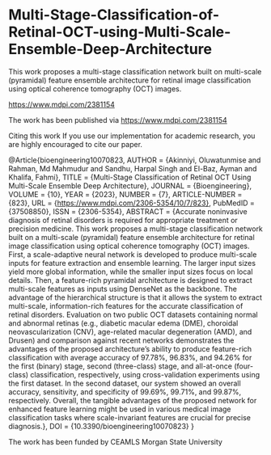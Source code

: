 # Multi-Stage-Classification-of-Retinal-OCT-using-Multi-Scale-Ensemble-Deep-Architecture
This work proposes a multi-stage classification network built on multi-scale (pyramidal) feature ensemble architecture for retinal image classification using optical coherence tomography (OCT) images.

https://www.mdpi.com/2381154

The work has been published via https://www.mdpi.com/2381154

Citing this work
If you use our implementation for academic research, you are highly encouraged to cite our paper.

@Article{bioengineering10070823,
AUTHOR = {Akinniyi, Oluwatunmise and Rahman, Md Mahmudur and Sandhu, Harpal Singh and El-Baz, Ayman and Khalifa, Fahmi},
TITLE = {Multi-Stage Classification of Retinal OCT Using Multi-Scale Ensemble Deep Architecture},
JOURNAL = {Bioengineering},
VOLUME = {10},
YEAR = {2023},
NUMBER = {7},
ARTICLE-NUMBER = {823},
URL = {https://www.mdpi.com/2306-5354/10/7/823},
PubMedID = {37508850},
ISSN = {2306-5354},
ABSTRACT = {Accurate noninvasive diagnosis of retinal disorders is required for appropriate treatment or precision medicine. This work proposes a multi-stage classification network built on a multi-scale (pyramidal) feature ensemble architecture for retinal image classification using optical coherence tomography (OCT) images. First, a scale-adaptive neural network is developed to produce multi-scale inputs for feature extraction and ensemble learning. The larger input sizes yield more global information, while the smaller input sizes focus on local details. Then, a feature-rich pyramidal architecture is designed to extract multi-scale features as inputs using DenseNet as the backbone. The advantage of the hierarchical structure is that it allows the system to extract multi-scale, information-rich features for the accurate classification of retinal disorders. Evaluation on two public OCT datasets containing normal and abnormal retinas (e.g., diabetic macular edema (DME), choroidal neovascularization (CNV), age-related macular degeneration (AMD), and Drusen) and comparison against recent networks demonstrates the advantages of the proposed architecture’s ability to produce feature-rich classification with average accuracy of 97.78%, 96.83%, and 94.26% for the first (binary) stage, second (three-class) stage, and all-at-once (four-class) classification, respectively, using cross-validation experiments using the first dataset. In the second dataset, our system showed an overall accuracy, sensitivity, and specificity of 99.69%, 99.71%, and 99.87%, respectively. Overall, the tangible advantages of the proposed network for enhanced feature learning might be used in various medical image classification tasks where scale-invariant features are crucial for precise diagnosis.},
DOI = {10.3390/bioengineering10070823}
}

The work has been funded by CEAMLS Morgan State University
